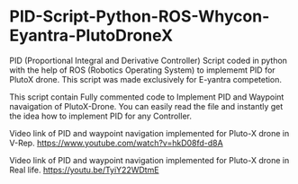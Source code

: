 # PID-Script-Python-ROS-Whycon-Eyantra-PlutoDroneX
PID (Proportional Integral and Derivative Controller) Script coded in python with the help of ROS (Robotics Operating System) to implememt PID for PlutoX drone. This script was made exclusively for E-yantra competetion.

This script contain Fully commented code to Implement PID and Waypoint navaigation of PlutoX-Drone.
You can easily read the file and instantly get the idea how to implement PID for any Controller.

Video link of PID and waypoint navigation implemented for Pluto-X drone in V-Rep.
https://www.youtube.com/watch?v=hkD08fd-d8A

Video link of PID and waypoint navigation implemented for Pluto-X drone in Real life.
https://youtu.be/TyiY22WDtmE
